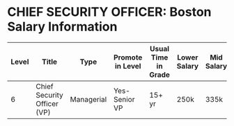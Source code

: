 # CHIEF SECURITY OFFICER: Boston Salary Information

| Level | Title | Type | Promote in Level | Usual Time in Grade | Lower Salary | Mid Salary | High Salary | Variable Compensation |
| ---- | ------ | ----- | -------- |---------- |  ------------ | ---------- | ----------- | --------------------- |
| 6| Chief Security Officer (VP) | Managerial | Yes- Senior VP | 15+ yr | 250k | 335k | 400k | Always |
